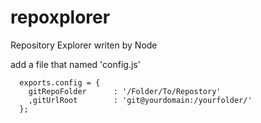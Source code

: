 repoxplorer
===========

Repository Explorer writen by Node



add a file that named 'config.js'
``` 
  exports.config = { 
    gitRepoFolder      : '/Folder/To/Repostory' 
    ,gitUrlRoot        : 'git@yourdomain:/yourfolder/'    
  }; 
```

